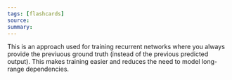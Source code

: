 ```yaml
---
tags: [flashcards]
source:
summary:
---
```


This is an approach used for training recurrent networks where you always provide the previuous ground truth (instead of the previous predicted output). This makes training easier and reduces the need to model long-range dependencies.